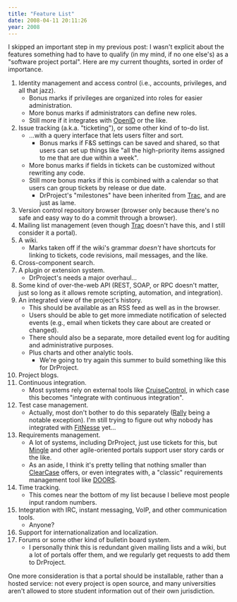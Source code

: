 ```yaml
---
title: "Feature List"
date: 2008-04-11 20:11:26
year: 2008
---
```

I skipped an important step in my previous post: I wasn't explicit about the features something had to have to qualify (in my mind, if no one else's) as a "software project portal".  Here are my current thoughts, sorted in order of importance.
<ol>
	<li>Identity management and access control (i.e., accounts, privileges, and all that jazz).
<ul>
	<li>Bonus marks if privileges are organized into roles for easier administration.</li>
	<li>More bonus marks if administrators can define new roles.</li>
	<li>Still more if it integrates with <a href="http://www.openid.org">OpenID</a> or the like.</li>
</ul>
</li>
	<li>Issue tracking (a.k.a. "ticketing"), or some other kind of to-do list.
<ul>
	<li>...with a query interface that lets users filter and sort.
<ul>
	<li>Bonus marks if F&amp;S settings can be saved and shared, so that users can set up things like "all the high-priority items assigned to me that are due within a week".</li>
</ul>
</li>
	<li>More bonus marks if fields in tickets can be customized without rewriting any code.</li>
	<li>Still more bonus marks if this is combined with a calendar so that users can group tickets by release or due date.
<ul>
	<li>DrProject's "milestones" have been inherited from <a href="http://trac.edgewall.org">Trac</a>, and are just as lame.</li>
</ul>
</li>
</ul>
</li>
	<li>Version control repository browser (browser only because there's no safe and easy way to do a commit through a browser).</li>
	<li>Mailing list management (even though <a href="http://trac.edgewall.org">Trac</a> doesn't have this, and I still consider it a portal).</li>
	<li>A wiki.
<ul>
	<li>Marks taken off if the wiki's grammar <em>doesn't</em> have shortcuts for linking to tickets, code revisions, mail messages, and the like.</li>
</ul>
</li>
	<li>Cross-component search.</li>
	<li>A plugin or extension system.
<ul>
	<li>DrProject's needs a major overhaul...</li>
</ul>
</li>
	<li>Some kind of over-the-web API (REST, SOAP, or RPC doesn't matter, just so long as it allows remote scripting, automation, and integration).</li>
	<li>An integrated view of the project's history.
<ul>
	<li>This should be available as an RSS feed as well as in the browser.</li>
	<li>Users should be able to get more immediate notification of selected events (e.g., email when tickets they care about are created or changed).</li>
	<li>There should also be a separate, more detailed event log for auditing and administrative purposes.</li>
	<li>Plus charts and other analytic tools.
<ul>
	<li>We're going to try again this summer to build something like this for DrProject.</li>
</ul>
</li>
</ul>
</li>
	<li>Project blogs.</li>
	<li>Continuous integration.
<ul>
	<li>Most systems rely on external tools like <a href="http://cruisecontrol.sourceforge.net/">CruiseControl</a>, in which case this becomes "integrate with continuous integration".</li>
</ul>
</li>
	<li>Test case management.
<ul>
	<li>Actually, most don't bother to do this separately (<a href="http://www.rallydevelopment.com/test_defect_management.jsp">Rally</a> being a notable exception).  I'm still trying to figure out why nobody has integrated with <a href="http://fitnesse.org/">FitNesse</a> yet...</li>
</ul>
</li>
	<li>Requirements management.
<ul>
	<li>A lot of systems, including DrProject, just use tickets for this, but <a href="http://studios.thoughtworks.com/mingle-project-intelligence">Mingle</a> and other agile-oriented portals support user story cards or the like.</li>
	<li>As an aside, I think it's pretty telling that nothing smaller than <a href="http://www-306.ibm.com/software/awdtools/clearcase/">ClearCase</a> offers, or even integrates with, a "classic" requirements management tool like <a href="http://www.telelogic.com/Products/doors/doors/index.cfm">DOORS</a>.</li>
</ul>
</li>
	<li>Time tracking.
<ul>
	<li>This comes near the bottom of my list because I believe most people input random numbers.</li>
</ul>
</li>
	<li>Integration with IRC, instant messaging, VoIP, and other communication tools.
<ul>
	<li>Anyone?</li>
</ul>
</li>
	<li>Support for internationalization and localization.</li>
	<li>Forums or some other kind of bulletin board system.
<ul>
	<li>I personally think this is redundant given mailing lists and a wiki, but a lot of portals offer them, and we regularly get requests to add them to DrProject.</li>
</ul>
</li>
</ol>
One more consideration is that a portal should be installable, rather than a hosted service: not every project is open source, and many universities aren't allowed to store student information out of their own jurisdiction.
